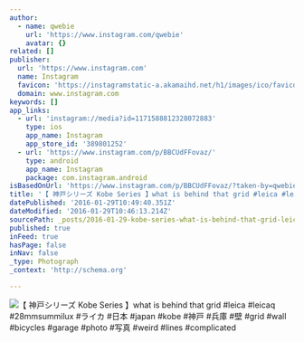 ```yaml
---
author:
  - name: qwebie
    url: 'https://www.instagram.com/qwebie'
    avatar: {}
related: []
publisher:
  url: 'https://www.instagram.com'
  name: Instagram
  favicon: 'https://instagramstatic-a.akamaihd.net/h1/images/ico/favicon.ico/7cdab0872b15.ico'
  domain: www.instagram.com
keywords: []
app_links:
  - url: 'instagram://media?id=1171588812328072883'
    type: ios
    app_name: Instagram
    app_store_id: '389801252'
  - url: 'https://www.instagram.com/p/BBCUdFFovaz/'
    type: android
    app_name: Instagram
    package: com.instagram.android
isBasedOnUrl: 'https://www.instagram.com/p/BBCUdFFovaz/?taken-by=qwebie'
title: '【 神戸シリーズ Kobe Series 】what is behind that grid #leica #leicaq #28mmsummilux #ライカ #日本 #japan #kobe #神戸 #兵庫 #壁 #grid #wall #bicycles #garage #photo #写真 #weird #lines #complicated'
datePublished: '2016-01-29T10:49:40.351Z'
dateModified: '2016-01-29T10:46:13.214Z'
sourcePath: _posts/2016-01-29-kobe-series-what-is-behind-that-grid-leica-leica.md
published: true
inFeed: true
hasPage: false
inNav: false
_type: Photograph
_context: 'http://schema.org'

---
```

![【 神戸シリーズ Kobe Series 】what is behind that grid &num;leica &num;leicaq &num;28mmsummilux &num;ライカ &num;日本 &num;japan &num;kobe &num;神戸 &num;兵庫 &num;壁 &num;grid &num;wall &num;bicycles &num;garage &num;photo &num;写真 &num;weird &num;lines &num;complicated](https://scontent.cdninstagram.com/t51.2885-15/s640x640/sh0.08/e35/12424602_915539001866741_925549141_n.jpg)